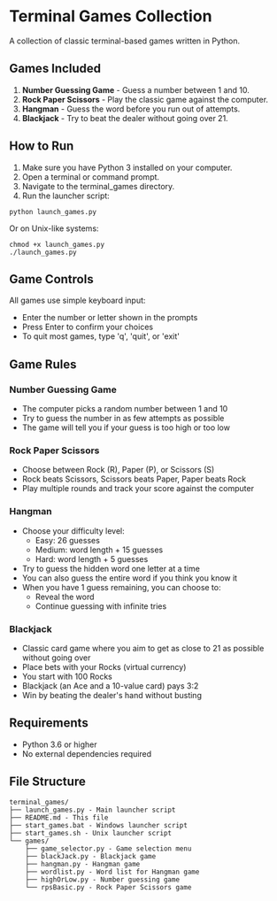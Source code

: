 # Terminal Games Collection

A collection of classic terminal-based games written in Python.

## Games Included

1. **Number Guessing Game** - Guess a number between 1 and 10.
2. **Rock Paper Scissors** - Play the classic game against the computer.
3. **Hangman** - Guess the word before you run out of attempts.
4. **Blackjack** - Try to beat the dealer without going over 21.

## How to Run

1. Make sure you have Python 3 installed on your computer.
2. Open a terminal or command prompt.
3. Navigate to the terminal_games directory.
4. Run the launcher script:

```
python launch_games.py
```

Or on Unix-like systems:

```
chmod +x launch_games.py
./launch_games.py
```

## Game Controls

All games use simple keyboard input:
- Enter the number or letter shown in the prompts
- Press Enter to confirm your choices
- To quit most games, type 'q', 'quit', or 'exit'

## Game Rules

### Number Guessing Game
- The computer picks a random number between 1 and 10
- Try to guess the number in as few attempts as possible
- The game will tell you if your guess is too high or too low

### Rock Paper Scissors
- Choose between Rock (R), Paper (P), or Scissors (S)
- Rock beats Scissors, Scissors beats Paper, Paper beats Rock
- Play multiple rounds and track your score against the computer

### Hangman
- Choose your difficulty level:
  - Easy: 26 guesses
  - Medium: word length + 15 guesses
  - Hard: word length + 5 guesses
- Try to guess the hidden word one letter at a time
- You can also guess the entire word if you think you know it
- When you have 1 guess remaining, you can choose to:
  - Reveal the word
  - Continue guessing with infinite tries

### Blackjack
- Classic card game where you aim to get as close to 21 as possible without going over
- Place bets with your Rocks (virtual currency)
- You start with 100 Rocks
- Blackjack (an Ace and a 10-value card) pays 3:2
- Win by beating the dealer's hand without busting

## Requirements

- Python 3.6 or higher
- No external dependencies required

## File Structure

```
terminal_games/
├── launch_games.py - Main launcher script
├── README.md - This file
├── start_games.bat - Windows launcher script
├── start_games.sh - Unix launcher script
└── games/
    ├── game_selector.py - Game selection menu
    ├── blackJack.py - Blackjack game
    ├── hangman.py - Hangman game
    ├── wordlist.py - Word list for Hangman game
    ├── highOrLow.py - Number guessing game
    └── rpsBasic.py - Rock Paper Scissors game
```